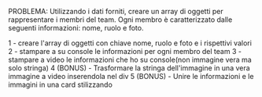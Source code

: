 PROBLEMA: Utilizzando i dati forniti, creare un array di oggetti per rappresentare i membri del team. Ogni membro è caratterizzato dalle seguenti informazioni: nome, ruolo e foto.

1 - creare l'array di oggetti con chiave nome, ruolo e foto e i rispettivi valori
2 - stampare a su console le informazioni per ogni membro del team
3 - stampare a video le informazioni che ho su console(non immagine vera ma solo stringa)
4 (BONUS) - Trasformare la stringa dell'immagine in una vera immagine a video inserendola nel div
5 (BONUS) - Unire le informazioni e le immagini in una card stilizzando